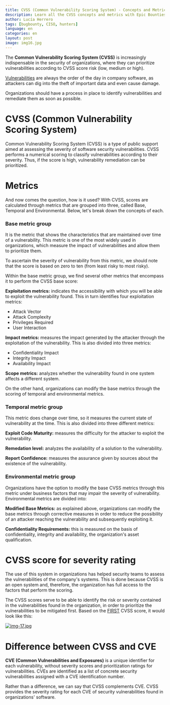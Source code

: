 ```yaml
---
title: CVSS (Common Vulnerability Scoring System) - Concepts and Metrics
description: Learn all the CVSS concepts and metrics with Epic Bounties.
author: Lucía Herrero
tags: [bugbounty, CISO, hunters]
language: en
categories: en
layout: post
image: img16.jpg
---
```


The <b>Common Vulnerability Scoring System (CVSS)</b> is increasingly indispensable in the security of organizations, where they can prioritize vulnerabilities according to CVSS score risk (low, medium or high).

<a href="https://www.epicbounties.com/es/common-ways-hacked-companies.html">Vulnerabilities</a> are always the order of the day in company software, as attackers can dig into the theft of important data and even cause damage.

Organizations should have a process in place to identify vulnerabilities and remediate them as soon as possible.

# CVSS (Common Vulnerability Scoring System)     

Common Vulnerability Scoring System (CVSS) is a type of public support aimed at assessing the severity of software security vulnerabilities. CVSS performs a numerical scoring to classify vulnerabilities according to their severity. Thus, if the score is high, vulnerability remediation can be prioritized. 

# Metrics

And now comes the question, how is it used? With CVSS, scores are calculated through metrics that are grouped into three, called Base, Temporal and Environmental. Below, let's break down the concepts of each.

### Base metric group

It is the metric that shows the characteristics that are maintained over time of a vulnerability. This metric is one of the most widely used in organizations, which measure the impact of vulnerabilities and allow them to prioritize them.

To ascertain the severity of vulnerability from this metric, we should note that the score is based on zero to ten (from least risky to most risky). 

Within the base metric group, we find several other metrics that encompass it to perform the CVSS base score:

<b>Exploitation metrics:</b> indicates the accessibility with which you will be able to exploit the vulnerability found. This in turn identifies four exploitation metrics:

- Attack Vector 
- Attack Complexity 
- Privileges Required 
- User Interaction 

<b>Impact metrics:</b> measures the impact generated by the attacker through the exploitation of the vulnerability. This is also divided into three metrics: 

- Confidentiality Impact
- Integrity Impact
- Availability Impact

<b>Scope metrics:</b> analyzes whether the vulnerability found in one system affects a different system. 

On the other hand, organizations can modify the base metrics through the scoring of temporal and environmental metrics. 

### Temporal metric group

This metric does change over time, so it measures the current state of vulnerability at the time. This is also divided into three different metrics:

<b>Exploit Code Maturity:</b> measures the difficulty for the attacker to exploit the vulnerability. 

<b>Remedation level:</b> analyzes the availability of a solution to the vulnerability. 

<b>Report Confidence:</b> measures the assurance given by sources about the existence of the vulnerability. 

### Environmental metric group

Organizations have the option to modify the base CVSS metrics through this metric under business factors that may impair the severity of vulnerability. Environmental metrics are divided into:

<b>Modified Base Metrics:</b>  as explained above, organizations can modify the base metrics through corrective measures in order to reduce the possibility of an attacker reaching the vulnerability and subsequently exploiting it.

<b>Confidentiality Requirements:</b> this is measured on the basis of confidentiality, integrity and availability, the organization's asset qualification. 

# CVSS score for severity rating

The use of this system in organizations has helped security teams to assess the vulnerabilities of the company's systems. This is done because CVSS is an open system and, therefore, the organization has full access to the factors that perform the scoring. 

The CVSS scores serve to be able to identify the risk or severity contained in the vulnerabilities found in the organization, in order to prioritize the vulnerabilities to be mitigated first. Based on the <a href="https://www.first.org/">FIRST</a> CVSS score, it would look like this: 

[![img-17.jpg](https://i.postimg.cc/zGTnDcY7/img-17.jpg)](https://postimg.cc/Js4yPKnH)

# Difference between CVSS and CVE

<b>CVE (Common Vulnerabilities and Exposures)</b> is a unique identifier for each vulnerability, without severity scores and prioritization ratings for vulnerabilities. CVEs are identified as a list of concrete security vulnerabilities assigned with a CVE identification number.

Rather than a difference, we can say that CVSS complements CVE. CVSS provides the severity rating for each CVE of security vulnerabilities found in organizations' software. 
